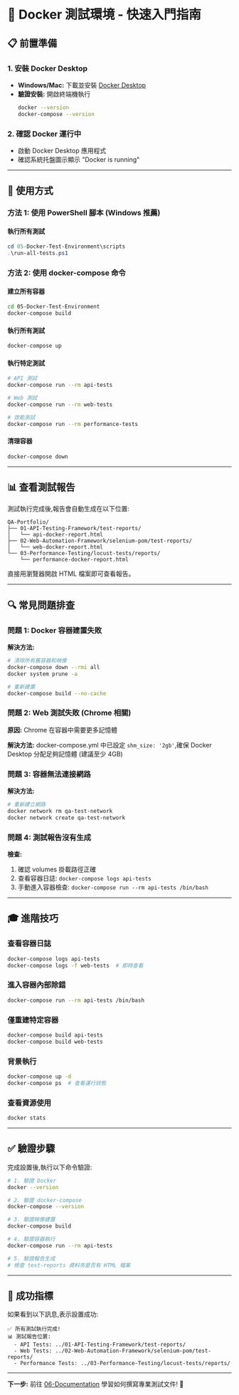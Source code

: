 # 🚀 Docker 測試環境 - 快速入門指南

## 📋 前置準備

### 1. 安裝 Docker Desktop
- **Windows/Mac:** 下載並安裝 [Docker Desktop](https://www.docker.com/products/docker-desktop/)
- **驗證安裝:** 開啟終端機執行
  ```bash
  docker --version
  docker-compose --version
  ```

### 2. 確認 Docker 運行中
- 啟動 Docker Desktop 應用程式
- 確認系統托盤圖示顯示 "Docker is running"

---

## 🎯 使用方式

### **方法 1: 使用 PowerShell 腳本 (Windows 推薦)**

#### 執行所有測試
```powershell
cd 05-Docker-Test-Environment\scripts
.\run-all-tests.ps1
```

### **方法 2: 使用 docker-compose 命令**

#### 建立所有容器
```bash
cd 05-Docker-Test-Environment
docker-compose build
```

#### 執行所有測試
```bash
docker-compose up
```

#### 執行特定測試
```bash
# API 測試
docker-compose run --rm api-tests

# Web 測試
docker-compose run --rm web-tests

# 效能測試
docker-compose run --rm performance-tests
```

#### 清理容器
```bash
docker-compose down
```

---

## 📊 查看測試報告

測試執行完成後,報告會自動生成在以下位置:

```
QA-Portfolio/
├── 01-API-Testing-Framework/test-reports/
│   └── api-docker-report.html
├── 02-Web-Automation-Framework/selenium-pom/test-reports/
│   └── web-docker-report.html
└── 03-Performance-Testing/locust-tests/reports/
    └── performance-docker-report.html
```

直接用瀏覽器開啟 HTML 檔案即可查看報告。

---

## 🔍 常見問題排查

### 問題 1: Docker 容器建置失敗
**解決方法:**
```bash
# 清除所有舊容器和映像
docker-compose down --rmi all
docker system prune -a

# 重新建置
docker-compose build --no-cache
```

### 問題 2: Web 測試失敗 (Chrome 相關)
**原因:** Chrome 在容器中需要更多記憶體

**解決方法:** docker-compose.yml 中已設定 `shm_size: '2gb'`,確保 Docker Desktop 分配足夠記憶體 (建議至少 4GB)

### 問題 3: 容器無法連接網路
**解決方法:**
```bash
# 重新建立網路
docker network rm qa-test-network
docker network create qa-test-network
```

### 問題 4: 測試報告沒有生成
**檢查:**
1. 確認 volumes 掛載路徑正確
2. 查看容器日誌: `docker-compose logs api-tests`
3. 手動進入容器檢查: `docker-compose run --rm api-tests /bin/bash`

---

## 🎓 進階技巧

### 查看容器日誌
```bash
docker-compose logs api-tests
docker-compose logs -f web-tests  # 即時查看
```

### 進入容器內部除錯
```bash
docker-compose run --rm api-tests /bin/bash
```

### 僅重建特定容器
```bash
docker-compose build api-tests
docker-compose build web-tests
```

### 背景執行
```bash
docker-compose up -d
docker-compose ps  # 查看運行狀態
```

### 查看資源使用
```bash
docker stats
```

---

## ✅ 驗證步驟

完成設置後,執行以下命令驗證:

```bash
# 1. 驗證 Docker
docker --version

# 2. 驗證 docker-compose
docker-compose --version

# 3. 驗證映像建置
docker-compose build

# 4. 驗證容器執行
docker-compose run --rm api-tests

# 5. 驗證報告生成
# 檢查 test-reports 資料夾是否有 HTML 檔案
```

---

## 🎉 成功指標

如果看到以下訊息,表示設置成功:

```
✅ 所有測試執行完成!
📊 測試報告位置:
  - API Tests: ../01-API-Testing-Framework/test-reports/
  - Web Tests: ../02-Web-Automation-Framework/selenium-pom/test-reports/
  - Performance Tests: ../03-Performance-Testing/locust-tests/reports/
```

---

**下一步:** 前往 [06-Documentation](../06-Documentation) 學習如何撰寫專業測試文件! 🚀
